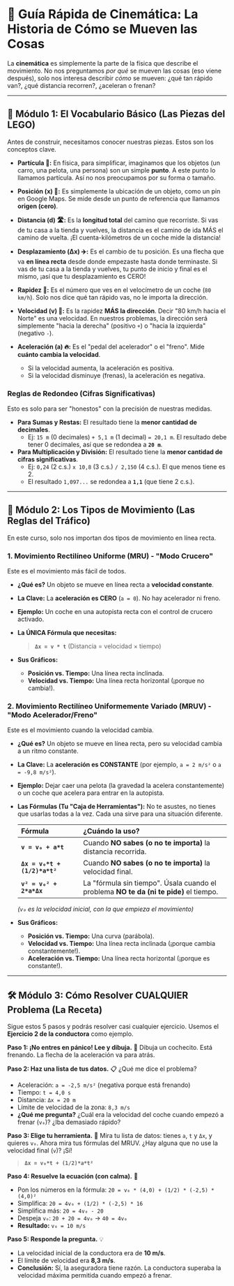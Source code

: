 # 🚀 Guía Rápida de Cinemática: La Historia de Cómo se Mueven las Cosas

La **cinemática** es simplemente la parte de la física que describe el movimiento. No nos preguntamos *por qué* se mueven las cosas (eso viene después), solo nos interesa describir *cómo* se mueven: ¿qué tan rápido van?, ¿qué distancia recorren?, ¿aceleran o frenan?

---

## 🧱 Módulo 1: El Vocabulario Básico (Las Piezas del LEGO)

Antes de construir, necesitamos conocer nuestras piezas. Estos son los conceptos clave.

*   **Partícula 🤔:** En física, para simplificar, imaginamos que los objetos (un carro, una pelota, una persona) son un simple **punto**. A este punto lo llamamos partícula. Así no nos preocupamos por su forma o tamaño.

*   **Posición (x) 📍:** Es simplemente la ubicación de un objeto, como un pin en Google Maps. Se mide desde un punto de referencia que llamamos **origen (cero)**.

*   **Distancia (d) 🛣️:** Es la **longitud total** del camino que recorriste. Si vas de tu casa a la tienda y vuelves, la distancia es el camino de ida MÁS el camino de vuelta. ¡El cuenta-kilómetros de un coche mide la distancia!

*   **Desplazamiento (Δx) ✈️:** Es el cambio de tu posición. Es una flecha que va **en línea recta** desde donde empezaste hasta donde terminaste. Si vas de tu casa a la tienda y vuelves, tu punto de inicio y final es el mismo, ¡así que tu desplazamiento es CERO!

*   **Rapidez 🚗:** Es el número que ves en el velocímetro de un coche (`80 km/h`). Solo nos dice qué tan rápido vas, no le importa la dirección.

*   **Velocidad (v) 🧭:** Es la rapidez **MÁS la dirección**. Decir "80 km/h hacia el Norte" es una velocidad. En nuestros problemas, la dirección será simplemente "hacia la derecha" (positivo `+`) o "hacia la izquierda" (negativo `-`).

*   **Aceleración (a) 🔥:** Es el "pedal del acelerador" o el "freno". Mide **cuánto cambia la velocidad**.
    *   Si la velocidad aumenta, la aceleración es positiva.
    *   Si la velocidad disminuye (frenas), la aceleración es negativa.

### **Reglas de Redondeo (Cifras Significativas)**
Esto es solo para ser "honestos" con la precisión de nuestras medidas.
*   **Para Sumas y Restas:** El resultado tiene la **menor cantidad de decimales**.
    *   Ej: `15 m` (0 decimales) `+ 5,1 m` (1 decimal) `= 20,1 m`. El resultado debe tener 0 decimales, así que se redondea a **`20 m`**.
*   **Para Multiplicación y División:** El resultado tiene la **menor cantidad de cifras significativas**.
    *   Ej: `0,24` (2 c.s.) `x 10,8` (3 c.s.) `/ 2,150` (4 c.s.). El que menos tiene es 2.
    *   El resultado `1,097...` se redondea a **`1,1`** (que tiene 2 c.s.).

---

## 🚦 Módulo 2: Los Tipos de Movimiento (Las Reglas del Tráfico)

En este curso, solo nos importan dos tipos de movimiento en línea recta.

### **1. Movimiento Rectilíneo Uniforme (MRU) - "Modo Crucero"**
Este es el movimiento más fácil de todos.

*   **¿Qué es?** Un objeto se mueve en línea recta a **velocidad constante**.
*   **La Clave:** La **aceleración es CERO** (`a = 0`). No hay acelerador ni freno.
*   **Ejemplo:** Un coche en una autopista recta con el control de crucero activado.
*   **La ÚNICA Fórmula que necesitas:**
    > **`Δx = v * t`** (Distancia = velocidad × tiempo)

*   **Sus Gráficos:**
    *   **Posición vs. Tiempo:** Una línea recta inclinada.
    *   **Velocidad vs. Tiempo:** Una línea recta horizontal (¡porque no cambia!).

### **2. Movimiento Rectilíneo Uniformemente Variado (MRUV) - "Modo Acelerador/Freno"**
Este es el movimiento cuando la velocidad cambia.

*   **¿Qué es?** Un objeto se mueve en línea recta, pero su velocidad cambia a un ritmo constante.
*   **La Clave:** La **aceleración es CONSTANTE** (por ejemplo, `a = 2 m/s²` o `a = -9,8 m/s²`).
*   **Ejemplo:** Dejar caer una pelota (la gravedad la acelera constantemente) o un coche que acelera para entrar en la autopista.
*   **Las Fórmulas (Tu "Caja de Herramientas"):** No te asustes, no tienes que usarlas todas a la vez. Cada una sirve para una situación diferente.

    | Fórmula | ¿Cuándo la uso? |
    | :--- | :--- |
    | **`v = v₀ + a*t`** | Cuando **NO sabes (o no te importa)** la distancia recorrida. |
    | **`Δx = v₀*t + (1/2)*a*t²`** | Cuando **NO sabes (o no te importa)** la velocidad final. |
    | **`v² = v₀² + 2*a*Δx`** | La "fórmula sin tiempo". Úsala cuando el problema **NO te da (ni te pide)** el tiempo. |

    *(`v₀` es la velocidad inicial, con la que empieza el movimiento)*

*   **Sus Gráficos:**
    *   **Posición vs. Tiempo:** Una curva (parábola).
    *   **Velocidad vs. Tiempo:** Una línea recta inclinada (¡porque cambia constantemente!).
    *   **Aceleración vs. Tiempo:** Una línea recta horizontal (¡porque es constante!).

---

## 🛠️ Módulo 3: Cómo Resolver CUALQUIER Problema (La Receta)

Sigue estos 5 pasos y podrás resolver casi cualquier ejercicio. Usemos el **Ejercicio 2 de la conductora** como ejemplo.

**Paso 1: ¡No entres en pánico! Lee y dibuja.** 📝
Dibuja un cochecito. Está frenando. La flecha de la aceleración va para atrás.

**Paso 2: Haz una lista de tus datos.** 📋
¿Qué me dice el problema?
*   Aceleración: `a = -2,5 m/s²` (negativa porque está frenando)
*   Tiempo: `t = 4,0 s`
*   Distancia: `Δx = 20 m`
*   Límite de velocidad de la zona: `8,3 m/s`
*   **¿Qué me pregunta?** ¿Cuál era la velocidad del coche cuando empezó a frenar (`v₀`)? ¿Iba demasiado rápido?

**Paso 3: Elige tu herramienta.** 🔧
Mira tu lista de datos: tienes `a`, `t` y `Δx`, y quieres `v₀`.
Ahora mira tus fórmulas del MRUV. ¿Hay alguna que no use la velocidad final (`v`)? ¡Sí!

> **`Δx = v₀*t + (1/2)*a*t²`**

**Paso 4: Resuelve la ecuación (con calma).** 🧮
*   Pon los números en la fórmula: `20 = v₀ * (4,0) + (1/2) * (-2,5) * (4,0)²`
*   Simplifica: `20 = 4v₀ + (1/2) * (-2,5) * 16`
*   Simplifica más: `20 = 4v₀ - 20`
*   Despeja `v₀`: `20 + 20 = 4v₀` → `40 = 4v₀`
*   **Resultado:** `v₀ = 10 m/s`

**Paso 5: Responde la pregunta.** 💡
*   La velocidad inicial de la conductora era de **10 m/s**.
*   El límite de velocidad era **8,3 m/s**.
*   **Conclusión:** Sí, la aseguradora tiene razón. La conductora superaba la velocidad máxima permitida cuando empezó a frenar.
